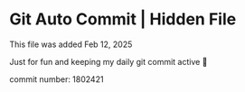 # Git Auto Commit | Hidden File

This file was added Feb 12, 2025

Just for fun and keeping my daily git commit active 🤪

commit number: 1802421
